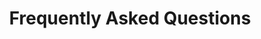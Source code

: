 ---
tags: 'pages'
title: 'Frequently Asked Questions'
tabtitle: 'FAQ | FGSA'
navtitle: 'FAQ'
order: 4
layout: 'layouts/page.njk'
---